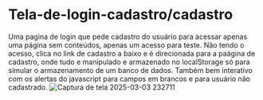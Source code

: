 # Tela-de-login-cadastro/cadastro

Uma pagina de login que pede cadastro do usuário para acessar apenas uma página sem conteúdos, apenas um acesso para teste. Não tendo o acesso, clica no link de cadastro a baixo e é direcionada para a paágina de cadastro, onde tudo e manipulado e armazenado no localStorage só para simular o armazenamento de um banco de dados. Também bem interativo com os alertas do javascript para campos em brancos e para usuário não cadastrado.
![Captura de tela 2025-03-03 232711](https://github.com/user-attachments/assets/1968506c-b3f9-4b99-9058-2781c1f482a2)
